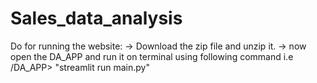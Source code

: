 # Sales_data_analysis
Do for running the website:
-> Download the zip file and unzip it.
-> now open the DA_APP and run it on terminal using following command  i.e /DA_APP> "streamlit run main.py"
